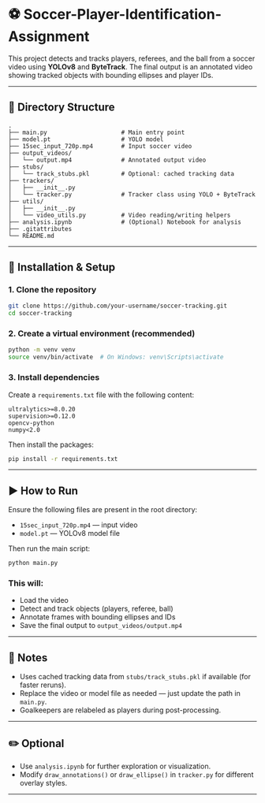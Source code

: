 # ⚽ Soccer-Player-Identification-Assignment

This project detects and tracks players, referees, and the ball from a soccer video using **YOLOv8** and **ByteTrack**. The final output is an annotated video showing tracked objects with bounding ellipses and player IDs.

---

## 📁 Directory Structure

```
.
├── main.py                     # Main entry point
├── model.pt                    # YOLO model 
├── 15sec_input_720p.mp4        # Input soccer video
├── output_videos/
│   └── output.mp4              # Annotated output video
├── stubs/
│   └── track_stubs.pkl         # Optional: cached tracking data
├── trackers/
│   ├── __init__.py
│   └── tracker.py              # Tracker class using YOLO + ByteTrack
├── utils/
│   ├── __init__.py
│   └── video_utils.py          # Video reading/writing helpers
├── analysis.ipynb              # (Optional) Notebook for analysis
├── .gitattributes
└── README.md
```

---

## 🔧 Installation & Setup

### 1. Clone the repository

```bash
git clone https://github.com/your-username/soccer-tracking.git
cd soccer-tracking
```

### 2. Create a virtual environment (recommended)

```bash
python -m venv venv
source venv/bin/activate  # On Windows: venv\Scripts\activate
```

### 3. Install dependencies

Create a `requirements.txt` file with the following content:

```
ultralytics>=8.0.20
supervision>=0.12.0
opencv-python
numpy<2.0
```

Then install the packages:

```bash
pip install -r requirements.txt
```

---

## ▶️ How to Run

Ensure the following files are present in the root directory:

- `15sec_input_720p.mp4` — input video
- `model.pt` — YOLOv8 model file

Then run the main script:

```bash
python main.py
```

### This will:

- Load the video
- Detect and track objects (players, referee, ball)
- Annotate frames with bounding ellipses and IDs
- Save the final output to `output_videos/output.mp4`

---

## 📌 Notes

- Uses cached tracking data from `stubs/track_stubs.pkl` if available (for faster reruns).
- Replace the video or model file as needed — just update the path in `main.py`.
- Goalkeepers are relabeled as players during post-processing.

---

## ✏️ Optional

- Use `analysis.ipynb` for further exploration or visualization.
- Modify `draw_annotations()` or `draw_ellipse()` in `tracker.py` for different overlay styles.

---

